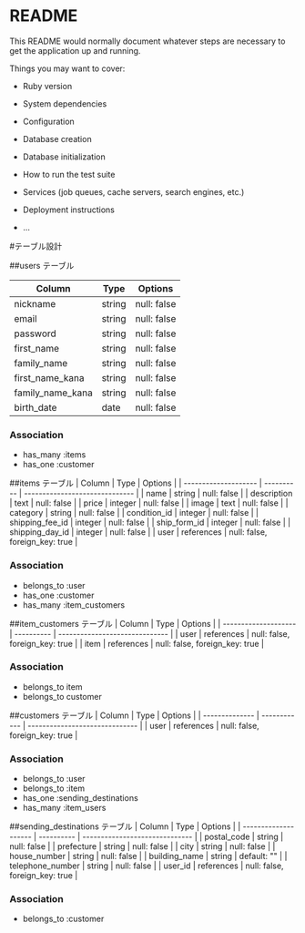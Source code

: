 # README

This README would normally document whatever steps are necessary to get the
application up and running.

Things you may want to cover:

* Ruby version

* System dependencies

* Configuration

* Database creation

* Database initialization

* How to run the test suite

* Services (job queues, cache servers, search engines, etc.)

* Deployment instructions

* ...

#テーブル設計

##users テーブル

| Column           | Type       | Options          |
| ---------------- | -----------| ---------------- |
| nickname         | string     | null: false      |
| email            | string     | null: false      |
| password         | string     | null: false      |
| first_name       | string     | null: false      |
| family_name      | string     | null: false      |
| first_name_kana  | string     | null: false      |
| family_name_kana | string     | null: false      |
| birth_date       | date       | null: false      |
### Association
- has_many :items
- has_one  :customer

##items テーブル
| Column               | Type       | Options                        |
| -------------------- | ---------- | ------------------------------ |
| name                 | string     | null: false                    |
| description          | text       | null: false                    |
| price                | integer    | null: false                    |
| image                | text       | null: false                    |
| category             | string     | null: false                    |
| condition_id         | integer    | null: false                    |
| shipping_fee_id      | integer    | null: false                    |
| ship_form_id         | integer    | null: false                    |
| shipping_day_id      | integer    | null: false                    |
| user                 | references | null: false, foreign_key: true |
### Association
- belongs_to :user
- has_one    :customer
- has_many   :item_customers

##item_customers テーブル
| Column               | Type       | Options                        |
| -------------------- | ---------- | ------------------------------ |
| user                 | references | null: false, foreign_key: true |
| item                 | references | null: false, foreign_key: true |
### Association
- belongs_to item
- belongs_to customer

##customers テーブル
| Column         | Type         | Options                        |
| -------------- | ------------ | ------------------------------ |
| user           | references   | null: false, foreign_key: true |
### Association
- belongs_to  :user
- belongs_to  :item
- has_one     :sending_destinations
- has_many    :item_users

##sending_destinations テーブル
| Column               | Type       | Options                        |
| -------------------- | ---------- | ------------------------------ |
| postal_code          | string     | null: false                    |
| prefecture           | string     | null: false                    |
| city                 | string     | null: false                    |
| house_number         | string     | null: false                    |
| building_name        | string     | default: ""                    |
| telephone_number     | string     | null: false                    |
| user_id              | references | null: false, foreign_key: true |
### Association
- belongs_to  :customer